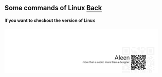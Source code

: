 ## Some commands of Linux [Back](./qa.md)

#### If you want to checkout the version of Linux

<a href="http://aleen42.github.io/" target="_blank" ><img src="./../pic/tail.gif"></a>
